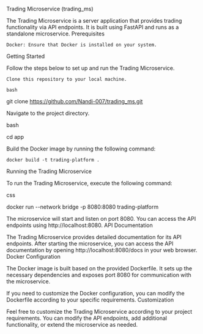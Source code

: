 Trading Microservice (trading_ms)

The Trading Microservice is a server application that provides trading functionality via API endpoints. It is built using FastAPI and runs as a standalone microservice.
Prerequisites

    Docker: Ensure that Docker is installed on your system.

Getting Started

Follow the steps below to set up and run the Trading Microservice.

    Clone this repository to your local machine.

    bash

git clone https://github.com/Nandi-007/trading_ms.git

Navigate to the project directory.

bash

cd app

Build the Docker image by running the following command:

    docker build -t trading-platform .

Running the Trading Microservice

To run the Trading Microservice, execute the following command:

css

docker run --network bridge -p 8080:8080 trading-platform

The microservice will start and listen on port 8080. You can access the API endpoints using http://localhost:8080.
API Documentation

The Trading Microservice provides detailed documentation for its API endpoints. After starting the microservice, you can access the API documentation by opening http://localhost:8080/docs in your web browser.
Docker Configuration

The Docker image is built based on the provided Dockerfile. It sets up the necessary dependencies and exposes port 8080 for communication with the microservice.

If you need to customize the Docker configuration, you can modify the Dockerfile according to your specific requirements.
Customization

Feel free to customize the Trading Microservice according to your project requirements. You can modify the API endpoints, add additional functionality, or extend the microservice as needed.